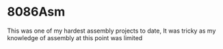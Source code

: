 # 8086Asm
This was one of my hardest assembly projects to date, It was tricky as my knowledge of assembly at this point was limited
